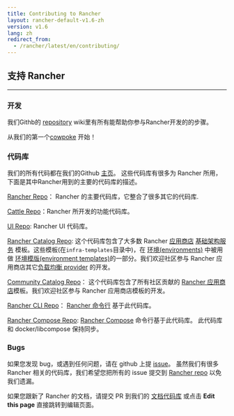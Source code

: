 ```yaml
---
title: Contributing to Rancher
layout: rancher-default-v1.6-zh
version: v1.6
lang: zh
redirect_from:
  - /rancher/latest/en/contributing/
---
```


## 支持 Rancher
---

### 开发

我们Githb的 [repository](https://github.com/rancher/rancher) wiki里有所有能帮助你参与Rancher开发的的步骤。

从我们的第一个[cowpoke](https://github.com/rancher/rancher/wiki/Cowpoke-1:-Getting-Started-with-Rancher) 开始！

### 代码库

我们的所有代码都在我们的Github [主页](https://github.com/rancher)。 这些代码库有很多为 Rancher 所用，下面是其中Rancher用到的主要的代码库的描述。

[Rancher Repo](https://github.com/rancher/rancher)： Rancher 的主要代码库，它整合了很多其它的代码库.

[Cattle Repo](https://github.com/rancher/cattle)：Rancher 所开发的功能代码库。

[UI Repo](https://github.com/rancher/ui): Rancher UI 代码库。

[Rancher Catalog Repo](https://github.com/rancher/rancher-catalog): 这个代码库包含了大多数 Rancher [应用商店]({{site.baseurl}}/rancher/{{page.version}}/{{page.lang}}/catalog) [基础架构服务]({{site.baseurl}}/rancher/{{page.version}}/{{page.lang}}/rancher-services/) 模板。这些模板(在`infra-templates`目录中)，在 [环境(environments)]({{site.baseurl}}/rancher/{{page.version}}/{{page.lang}}/environments/) 中被用做 [环境模版(environment templates)]({{site.baseurl}}/rancher/{{page.version}}/{{page.lang}}/environments/#what-is-an-environment-template)的一部分。我们欢迎社区参与 Rancher 应用商店其它[负载均衡 provider]({{site.baseurl}}/rancher/{{page.version}}/{{page.lang}}/}}) 的开发。

[Community Catalog Repo](https://github.com/rancher/community-catalog)： 这个代码库包含了所有社区贡献的 [Rancher 应用商店]({{site.baseurl}}/rancher/{{page.version}}/{{page.lang}}/catalog)模板。我们欢迎社区参与 Rancher 应用商店模板的开发。

[Rancher CLI Repo](https://github.com/rancher/cli)： [Rancher 命令行]({{site.baseurl}}/rancher/{{page.version}}/{{page.lang}}/cli/) 基于此代码库。

[Rancher Compose Repo](https://github.com/rancher/rancher-compose): [Rancher Compose]({{site.baseurl}}/rancher/{{page.version}}/{{page.lang}}/cattle/rancher-compose/) 命令行基于此代码库。 此代码库和 docker/libcompose 保持同步。

### Bugs

如果您发现 bug，或遇到任何问题，请在 github 上提 [issue](https://github.com/rancher/rancher/issues/new)。 虽然我们有很多 Rancher 相关的代码库，我们希望您把所有的 issue 提交到 [Rancher repo](https://github.com/rancher/rancher) 以免我们遗漏。

如果您跟新了 Rancher 的文档，请提交 PR 到我们的 [文档代码库](https://github.com/rancher/rancher.github.io) 或点击 **Edit this page** 直接跳转到编辑页面。
<br>
